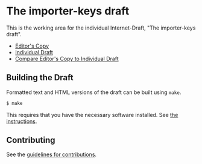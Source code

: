 # The importer-keys draft

This is the working area for the individual Internet-Draft, "The importer-keys draft".

* [Editor's Copy](https://jhoyla.github.io/draft-jhoyla-importer-keys/#go.draft-jhoyla-importer-keys.html)
* [Individual Draft](https://tools.ietf.org/html/draft-jhoyla-importer-keys)
* [Compare Editor's Copy to Individual Draft](https://jhoyla.github.io/draft-jhoyla-importer-keys/#go.draft-jhoyla-importer-keys.diff)

## Building the Draft

Formatted text and HTML versions of the draft can be built using `make`.

```sh
$ make
```

This requires that you have the necessary software installed.  See
[the instructions](https://github.com/martinthomson/i-d-template/blob/master/doc/SETUP.md).


## Contributing

See the
[guidelines for contributions](https://github.com/jhoyla/draft-jhoyla-importer-keys/blob/master/CONTRIBUTING.md).
